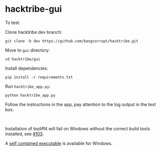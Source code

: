 # hacktribe-gui

To test:

Clone hacktribe dev branch:

    git clone -b dev https://github.com/bangcorrupt/hacktribe.git

Move to `gui` directory:

    cd hacktribe/gui

Install dependencies:

    pip install -r requirements.txt

Run `hacktribe_app.py`:

    python hacktribe_app.py

Follow the instructions in the app, pay attention to the log output in the text box.

<br/>

Installation of bsdiff4 will fail on Windows without the correct build tools installed, see [#103](https://github.com/bangcorrupt/hacktribe/issues/103).

A [self contained executable](https://github.com/bangcorrupt/hacktribe/tree/dev/gui/hacktribe-gui.exe)  is available for Windows.


